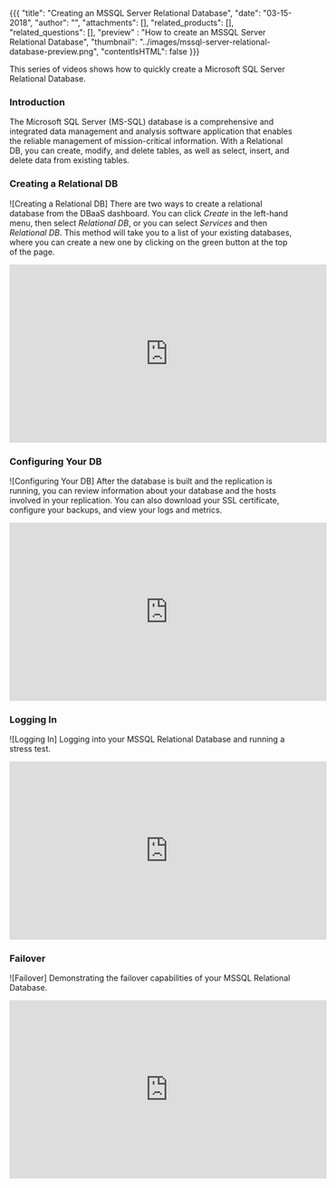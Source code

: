 {{{
  "title": "Creating an MSSQL Server Relational Database",
  "date": "03-15-2018",
  "author": "",
  "attachments": [],
  "related_products": [],
  "related_questions": [],
  "preview" : "How to create an MSSQL Server Relational Database",
  "thumbnail": "../images/mssql-server-relational-database-preview.png",
  "contentIsHTML": false
}}}

This series of videos shows how to quickly create a Microsoft SQL Server Relational Database.

### Introduction

The Microsoft SQL Server (MS-SQL) database is a comprehensive and integrated data management and analysis software application that enables the reliable management of mission-critical information. With a Relational DB, you can create, modify, and delete tables, as well as select, insert, and delete data from existing tables.

### Creating a Relational DB

![Creating a Relational DB] There are two ways to create a relational database from the DBaaS dashboard. You can click *Create* in the left-hand menu, then select *Relational DB*, or you can select *Services* and then *Relational DB*. This method will take you to a list of your existing databases, where you can create a new one by clicking on the green button at the top of the page.

<iframe width="560" height="315" src="https://vimeo.com/255618938" frameborder="0" allowfullscreen></iframe>

### Configuring Your DB

![Configuring Your DB] After the database is built and the replication is running, you can review information about your database and the hosts involved in your replication. You can also download your SSL certificate, configure your backups, and view your logs and metrics.

<iframe width="560" height="315" src="https://vimeo.com/255619790" frameborder="0" allowfullscreen></iframe>

### Logging In

![Logging In] Logging into your MSSQL Relational Database and running a stress test.

<iframe width="560" height="315" src="https://vimeo.com/255620675" frameborder="0" allowfullscreen></iframe>

### Failover

![Failover] Demonstrating the failover capabilities of your MSSQL Relational Database.

<iframe width="560" height="315" src="https://vimeo.com/255622847" frameborder="0" allowfullscreen></iframe>
